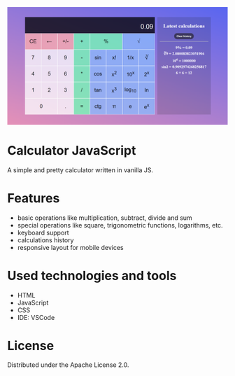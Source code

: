 ![Application logo](logo.png)

# Calculator JavaScript

A simple and pretty calculator written in vanilla JS.

# Features
- basic operations like multiplication, subtract, divide and sum
- special operations like square, trigonometric functions, logarithms, etc.
- keyboard support
- calculations history
- responsive layout for mobile devices

# Used technologies and tools
- HTML
- JavaScript
- CSS
- IDE: VSCode

# License
Distributed under the Apache License 2.0.
